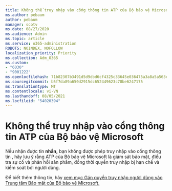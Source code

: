 ```yaml
---
title: Không thể truy nhập vào cổng thông tin ATP của Bộ bảo vệ Microsoft
ms.author: pebaum
author: pebaum
manager: scotv
ms.date: 08/27/2020
ms.audience: Admin
ms.topic: article
ms.service: o365-administration
ROBOTS: NOINDEX, NOFOLLOW
localization_priority: Priority
ms.collection: Adm_O365
ms.custom:
- "6030"
- "9001222"
ms.openlocfilehash: 71b82307b3491d5d9dbd6cf4325c33645e036475a3a8a5a563e6e84e921fe52a
ms.sourcegitcommit: b5f7da89a650d2915dc652449623c78be6247175
ms.translationtype: MT
ms.contentlocale: vi-VN
ms.lasthandoff: 08/05/2021
ms.locfileid: "54020394"
---
```

# <a name="unable-to-access-the-microsoft-defender-atp-portal"></a>Không thể truy nhập vào cổng thông tin ATP của Bộ bảo vệ Microsoft

Nếu nhận được tin **nhắn,** bạn không được phép truy nhập vào cổng thông tin , hãy lưu ý rằng ATP của Bộ bảo vệ Microsoft là giám sát bảo mật, điều tra sự cố và phản hồi sản phẩm, đồng thời quyền truy nhập bị hạn chế và kiểm soát bởi người dùng. 

Để biết thêm thông tin, hãy [xem mục Gán quyền truy nhập người dùng vào Trung tâm Bảo mật của Bộ bảo vệ Microsoft.](/windows/threat-protection/windows-defender-atp/assign-portal-access-windows-defender-advanced-threat-protection)